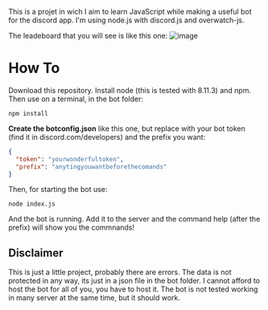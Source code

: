 This is a projet in wich I aim to learn JavaScript while making a useful bot
for the discord app. I'm using node.js with discord.js and overwatch-js.

The leadeboard that you will see is like this one:
![image](https://i.imgur.com/Q0tDYvA.png)

# How To
Download this repository. Install node (this is tested with 8.11.3) and npm. Then use on a terminal, in the bot folder:

`npm install`

**Create the botconfig.json** like this one, but replace with your bot token (find it in discord.com/developers) and the prefix you want:
```json
{
  "token": "yourwonderfultoken",
  "prefix": "anytingyouwantbeforethecomands"
}
```

Then, for starting the bot use:

`node index.js`

And the bot is running. Add it to the server and the command help (after the prefix) will show you the commnands!
## Disclaimer
This is just a little project, probably there are errors. The data is not protected in any way, its just in a json file in the bot folder. I cannot afford to host the bot for all of you, you have to host it. The bot is not tested working in many server at the same time, but it should work.
